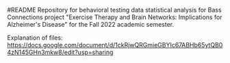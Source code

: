 #README
Repository for behavioral testing data statistical analysis for Bass Connections project "Exercise Therapy and Brain Networks: Implications for Alzheimer's Disease" for the Fall 2022 academic semester. 

Explanation of files: https://docs.google.com/document/d/1ckRjwQRGmieGBYIc67ABHb65ytQB04zN145GHn3mkw8/edit?usp=sharing

